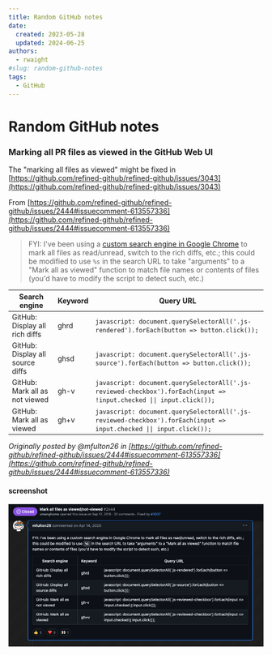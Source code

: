 ```yaml
---
title: Random GitHub notes
date:
  created: 2023-05-28
  updated: 2024-06-25
authors:
  - rwaight
#slug: random-github-notes
tags:
  - GitHub
---
```


# Random GitHub notes


### Marking all PR files as viewed in the GitHub Web UI

The "marking all files as viewed" might be fixed in [https://github.com/refined-github/refined-github/issues/3043](https://github.com/refined-github/refined-github/issues/3043)

From [https://github.com/refined-github/refined-github/issues/2444#issuecomment-613557336](https://github.com/refined-github/refined-github/issues/2444#issuecomment-613557336)

> FYI: I've been using a [custom search engine in Google Chrome](chrome://settings/searchEngines) to mark all files as read/unread, switch to the rich diffs, etc.; this could be modified to use `%s` in the search URL to take "arguments" to a "Mark all as viewed" function to match file names or contents of files (you'd have to modify the script to detect such, etc.)

| Search engine                    | Keyword | Query URL                                                                                                             |
| -------------------------------- | ------- | --------------------------------------------------------------------------------------------------------------------- |
| GitHub: Display all rich diffs   | ghrd    | `javascript: document.querySelectorAll('.js-rendered').forEach(button => button.click());`                            |
| GitHub: Display all source diffs | ghsd    | `javascript: document.querySelectorAll('.js-source').forEach(button => button.click());`                              |
| GitHub: Mark all as not viewed   | gh-v    | `javascript: document.querySelectorAll('.js-reviewed-checkbox').forEach(input => !input.checked \|\| input.click());` |
| GitHub: Mark all as viewed       | gh+v    | `javascript: document.querySelectorAll('.js-reviewed-checkbox').forEach(input => input.checked \|\| input.click());`  |

_Originally posted by @mfulton26 in [https://github.com/refined-github/refined-github/issues/2444#issuecomment-613557336](https://github.com/refined-github/refined-github/issues/2444#issuecomment-613557336)_

#### screenshot

![mark-pr-files-viewed-image](mark-pr-files-viewed-image.png)


